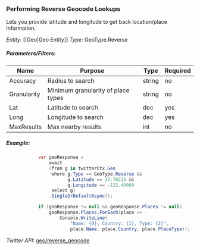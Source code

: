 ### Performing Reverse Geocode Lookups

Lets you provide latitude and longitude to get back location/place information.

*Entity:* [[Geo|Geo Entity]]
*Type:* GeoType.Reverse

##### Parameters/Filters:

| Name | Purpose | Type | Required |
|------|---------|------|----------|
| Accuracy | Radius to search | string | no |
| Granularity | Minimum granularity of place types | string | no |
| Lat | Latitude to search | dec | yes |
| Long | Longitude to search | dec | yes |
| MaxResults | Max nearby results | int | no |

##### Example:

```c#
            var geoResponse =
                await
                (from g in twitterCtx.Geo
                 where g.Type == GeoType.Reverse &&
                       g.Latitude == 37.78215 &&
                       g.Longitude == -122.40060
                 select g)
                .SingleOrDefaultAsync();

            if (geoResponse != null && geoResponse.Places != null)
                geoResponse.Places.ForEach(place =>
                    Console.WriteLine(
                        "Name: {0}, Country: {1}, Type: {2}",
                        place.Name, place.Country, place.PlaceType));
```

*Twitter API:* [geo/reverse_geocode](https://developer.twitter.com/en/docs/geo/places-near-location/api-reference/get-geo-reverse_geocode)